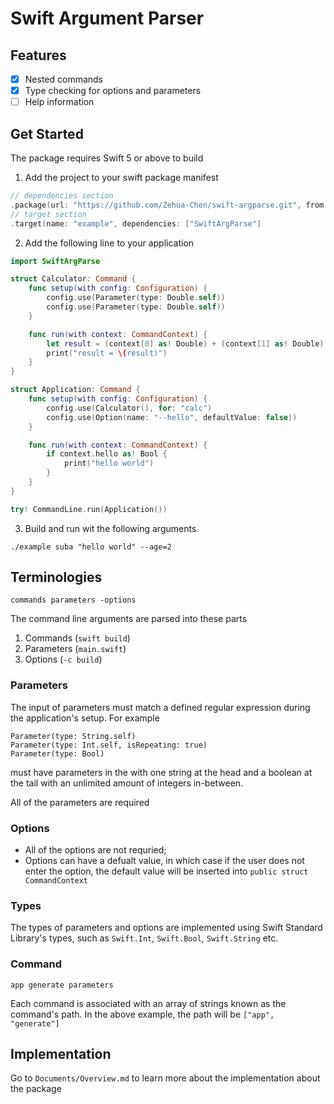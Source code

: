 # Swift Argument Parser

## Features

- [x] Nested commands
- [x] Type checking for options and parameters
- [ ] Help information

## Get Started

The package requires Swift 5 or above to build

1. Add the project to your swift package manifest

```swift
// dependencies section
.package(url: "https://github.com/Zehua-Chen/swift-argparse.git", from: "2.0.0")
// target section
.target(name: "example", dependencies: ["SwiftArgParse"]
```

2. Add the following line to your application

```swift
import SwiftArgParse

struct Calculator: Command {
    func setup(with config: Configuration) {
        config.use(Parameter(type: Double.self))
        config.use(Parameter(type: Double.self))
    }

    func run(with context: CommandContext) {
        let result = (context[0] as! Double) + (context[1] as! Double)
        print("result = \(result)")
    }
}

struct Application: Command {
    func setup(with config: Configuration) {
        config.use(Calculator(), for: "calc")
        config.use(Option(name: "--hello", defaultValue: false))
    }

    func run(with context: CommandContext) {
        if context.hello as! Bool {
            print("hello world")
        }
    }
}

try! CommandLine.run(Application())

```

3. Build and run wit the following arguments
```
./example suba "hello world" --age=2
```

## Terminologies

````
commands parameters -options
````

The command line arguments are parsed into these parts
1. Commands (`swift build`)
2. Parameters (`main.swift`)
3. Options (`-c build`)

### Parameters

The input of parameters must match a defined regular expression during the application's 
setup. For example

```
Parameter(type: String.self)
Parameter(type: Int.self, isRepeating: true)
Parameter(type: Bool)
```

must have parameters in the with one string at the head and a boolean at the tail with 
an unlimited amount of integers in-between.

All of the parameters are required

### Options

- All of the options are not requried;
- Options can have a defualt value, in which case if the user does not enter the option,
the default value will be inserted into `public struct CommandContext`

### Types

The types of parameters and options are implemented using Swift Standard Library's types,
such as `Swift.Int`, `Swift.Bool`, `Swift.String` etc.

### Command

```
app generate parameters
```

Each command is associated with an array of strings known as the command's path.
In the above example, the path will be `["app", "generate"]`

## Implementation

Go to `Documents/Overview.md` to learn more about the implementation about the package
